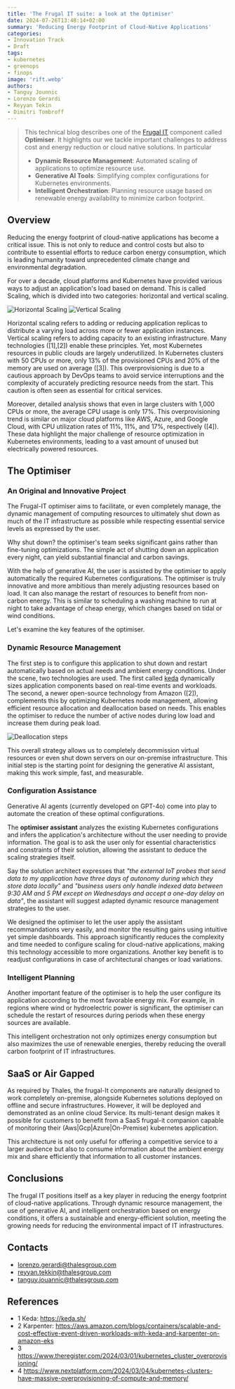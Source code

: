```yaml
---
title: 'The Frugal IT suite: a look at the Optimiser'
date: 2024-07-26T13:48:14+02:00
summary: 'Reducing Energy Footprint of Cloud-Native Applications'
categories:
- Innovation Track
- Draft
tags:
- kubernetes
- greenops
- finops
image: 'rift.webp'
authors: 
- Tanguy Jounnic
- Lorenzo Gerardi
- Reyyan Tekin
- Dimitri Tombroff
---
```


> This technical blog describes one of the [Frugal IT](/building-blocks/frugal-it) component called **Optimiser**. It highlights our we tackle important challenges to address cost and energy reduction or cloud native solutions. In particular
> - **Dynamic Resource Management**: Automated scaling of applications to optimize resource use.
> - **Generative AI Tools**: Simplifying complex configurations for Kubernetes environments.
> - **Intelligent Orchestration**: Planning resource usage based on renewable energy availability to minimize carbon footprint.

## Overview

Reducing the energy footprint of cloud-native applications has become a critical issue. 
This is not only to reduce and control costs but also to contribute to essential efforts to reduce carbon energy consumption, 
which is leading humanity toward unprecedented climate change and environmental degradation.

For over a decade, cloud platforms and Kubernetes have provided various ways to adjust an application's load based on demand. 
This is called Scaling, which is divided into two categories: horizontal and vertical scaling.

![Horizontal Scaling](horizontal-scaling.png)
![Vertical Scaling](vertical-scaling.png)

Horizontal scaling refers to adding or reducing application replicas to distribute a varying load across more or fewer application instances.
Vertical scaling refers to adding capacity to an existing infrastructure.
Many technologies ([1],[2]) enable these principles. Yet, most Kubernetes resources in public clouds are largely underutilized. 
In Kubernetes clusters with 50 CPUs or more, only 13% of the provisioned CPUs and 20% of the memory are used on average ([3]). 
This overprovisioning is due to a cautious approach by DevOps teams to avoid service interruptions and the complexity of accurately 
predicting resource needs from the start. This caution is often seen as essential for critical services.

Moreover, detailed analysis shows that even in large clusters with 1,000 CPUs or more, the average CPU usage is only 17%. This overprovisioning trend is similar on major cloud platforms like AWS, Azure, and Google Cloud, with CPU utilization rates of 11%, 11%, and 17%, respectively ([4]). 
These data highlight the major challenge of resource optimization in Kubernetes environments, leading to a vast amount of unused but electrically powered resources.

## The Optimiser

### An Original and Innovative Project

The Frugal-IT optimiser aims to facilitate, or even completely manage, the dynamic management of computing resources to ultimately 
shut down as much of the IT infrastructure as possible while respecting essential service levels as expressed by the user.

Why shut down? the optimiser's team seeks significant gains rather than fine-tuning optimizations. The simple act of 
shutting down an application every night, can yield substantial financial and carbon savings.

With the help of generative AI, the user is assisted by the optimiser to apply automatically the required Kubernetes configurations.
The optimiser is truly innovative and more ambitious than merely adjusting resources based on load. 
It can also manage the restart of resources to benefit from non-carbon energy. This is similar to scheduling a washing machine to run at night to take advantage of cheap energy, which changes based on tidal or wind conditions.

Let's examine the key features of the optimiser.

### Dynamic Resource Management

The first step is to configure this application to shut down and restart automatically based on actual needs and ambient energy conditions.
Under the scene, two technologies are used. The first called [keda](https://keda.sh/) dynamically sizes application 
components based on real-time events and workloads. 
The second, a newer open-source technology from Amazon ([2]), complements this by optimizing Kubernetes node management, 
allowing efficient resource allocation and deallocation based on needs. This enables the optimiser to reduce the number 
of active nodes during low load and increase them during peak load.

![Deallocation steps](frugalit-optimiser.png)

This overall strategy allows us to completely decommission virtual resources or even shut down servers on our on-premise infrastructure. 
This initial step is the starting point for designing the generative AI assistant, making this work simple, fast, and measurable.

### Configuration Assistance

Generative AI agents (currently developed on GPT-4o) come into play to automate the creation of these optimal configurations. 

The **optimiser assistant** analyzes the existing Kubernetes configurations and infers the application's architecture without the user needing to provide information. The goal is to ask the user only for essential characteristics and constraints of their solution, allowing the assistant to deduce the scaling strategies itself.

Say the solution architect expresses that *"the external IoT probes that send data to my application have three days of autonomy during which they store data locally"* and *"business users only handle indexed data between 9:30 AM and 5 PM except on Wednesdays and accept a one-day delay on data"*, 
the assistant will suggest adapted dynamic resource management strategies to the user.

We designed the optimiser to let the user apply the assistant recommandations very easily, and monitor
the resulting gains using intuitive yet simple dashboards. This approach significantly reduces the complexity and time needed to configure scaling for cloud-native applications, making this technology accessible to more organizations. Another key benefit is to readjust configurations in case of architectural changes or load variations.

### Intelligent Planning

Another important feature of the optimiser is to help the user configure its application according to the most favorable energy mix. 
For example, in regions where wind or hydroelectric power is significant, the optimiser can schedule the restart of resources during periods when these energy sources are available.

This intelligent orchestration not only optimizes energy consumption but also maximizes the use of renewable energies, thereby reducing the overall carbon footprint of IT infrastructures.

## SaaS or Air Gapped

As required by Thales, the frugal-It components are naturally designed to work completely on-premise, alongside Kubernetes solutions deployed on offline and secure infrastructures. However, it will be deployed and demonstrated as an online cloud Service. Its multi-tenant design makes it possible 
for customers to benefit from a SaaS frugal-it companion capable of monitoring their (Aws|Gcp|Azure|On-Premise) kubernetes application.

This architecture is not only useful for offering a competitive service to a larger audience but also to 
consume information about the ambient energy mix and share efficiently that information to all customer instances. 

## Conclusions

The frugal IT positions itself as a key player in reducing the energy footprint of cloud-native applications. Through dynamic resource management, the use of generative AI, and intelligent orchestration based on energy conditions, it offers a sustainable and energy-efficient solution, meeting the growing needs for reducing the environmental impact of IT infrastructures.

## Contacts

- lorenzo.gerardi@thalesgroup.com
- reyyan.tekkin@thalesgroup.com
- tanguy.jouannic@thalesgroup.com

## References

- 1 Keda: https://keda.sh/
- 2 Karpenter: https://aws.amazon.com/blogs/containers/scalable-and-cost-effective-event-driven-workloads-with-keda-and-karpenter-on-amazon-eks
- 3 https://www.theregister.com/2024/03/01/kubernetes_cluster_overprovisioning/
- 4 https://www.nextplatform.com/2024/03/04/kubernetes-clusters-have-massive-overprovisioning-of-compute-and-memory/


